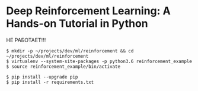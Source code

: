 # Deep Reinforcement Learning: A Hands-on Tutorial in Python

НЕ РАБОТАЕТ!!!

    $ mkdir -p ~/projects/dev/ml/reinforcement && cd ~/projects/dev/ml/reinforcement
    $ virtualenv --system-site-packages -p python3.6 reinforcement_example
    $ source reinforcement_example/bin/activate

    $ pip install --upgrade pip
    $ pip install -r requirements.txt
